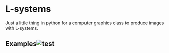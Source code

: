 # L-systems
Just a little thing in python for a computer graphics class to produce images with L-systems.

## Examples![test](https://github.com/user-attachments/assets/86ecd7e7-8125-450e-9303-459efd7fa3aa)
